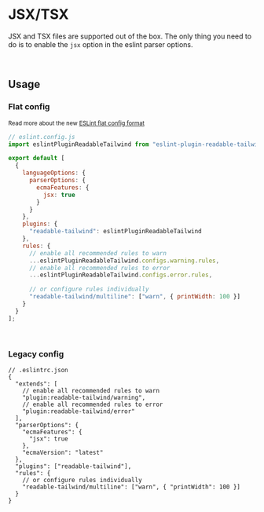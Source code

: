 # JSX/TSX

JSX and TSX files are supported out of the box. The only thing you need to do is to enable the `jsx` option in the eslint parser options.

<br/>

## Usage

### Flat config

<small>Read more about the new [ESLint flat config format](https://eslint.org/docs/latest/use/configure/configuration-files-new)</small>

```js
// eslint.config.js
import eslintPluginReadableTailwind from "eslint-plugin-readable-tailwind";

export default [
  {
    languageOptions: {
      parserOptions: {
        ecmaFeatures: {
          jsx: true
        }
      }
    },
    plugins: {
      "readable-tailwind": eslintPluginReadableTailwind
    },
    rules: {
      // enable all recommended rules to warn
      ...eslintPluginReadableTailwind.configs.warning.rules,
      // enable all recommended rules to error
      ...eslintPluginReadableTailwind.configs.error.rules,

      // or configure rules individually
      "readable-tailwind/multiline": ["warn", { printWidth: 100 }]
    }
  }
];
```

<br/>

### Legacy config

```jsonc
// .eslintrc.json
{
  "extends": [
    // enable all recommended rules to warn
    "plugin:readable-tailwind/warning",
    // enable all recommended rules to error
    "plugin:readable-tailwind/error"
  ],
  "parserOptions": {
    "ecmaFeatures": {
      "jsx": true
    },
    "ecmaVersion": "latest"
  },
  "plugins": ["readable-tailwind"],
  "rules": {
    // or configure rules individually
    "readable-tailwind/multiline": ["warn", { "printWidth": 100 }]
  }
}
```
